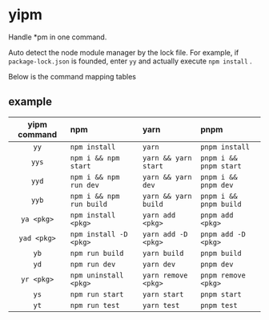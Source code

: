 # yipm

Handle \*pm in one command.

Auto detect the node module manager by the lock file.
For example, if `package-lock.json` is founded, enter `yy` and actually execute `npm install` .

Below is the command mapping tables

## example

| yipm command | npm                      | yarn                 | pnpm                   |
| :----------: | :----------------------- | :------------------- | :--------------------- |
|     `yy`     | `npm install`            | `yarn`               | `pnpm install`         |
|    `yys`     | `npm i && npm start`     | `yarn && yarn start` | `pnpm i && pnpm start` |
|    `yyd`     | `npm i && npm run dev`   | `yarn && yarn dev`   | `pnpm i && pnpm dev`   |
|    `yyb`     | `npm i && npm run build` | `yarn && yarn build` | `pnpm i && pnpm build` |
|  `ya <pkg>`  | `npm install <pkg>`      | `yarn add <pkg>`     | `pnpm add <pkg>`       |
| `yad <pkg>`  | `npm install -D <pkg>`   | `yarn add -D <pkg>`  | `pnpm add -D <pkg>`    |
|     `yb`     | `npm run build`          | `yarn build`         | `pnpm build`           |
|     `yd`     | `npm run dev`            | `yarn dev`           | `pnpm dev`             |
|  `yr <pkg>`  | `npm uninstall <pkg>`    | `yarn remove <pkg>`  | `pnpm remove <pkg>`    |
|     `ys`     | `npm run start`          | `yarn start`         | `pnpm start`           |
|     `yt`     | `npm run test`           | `yarn test`          | `pnpm test`            |
